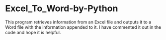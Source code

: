 # Excel_To_Word-by-Python
This program retrieves information from an Excel file and outputs it to a Word file with the information appended to it. I have commented it out in the code and hope it is helpful.
